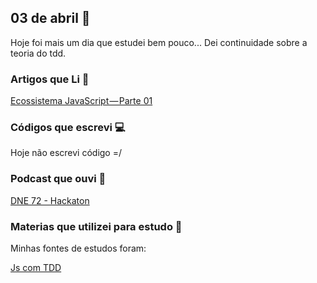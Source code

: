 ## 03 de abril :pushpin:

Hoje foi mais um dia que estudei bem pouco... Dei continuidade sobre a teoria do tdd.

### Artigos que Li :newspaper:

[Ecossistema JavaScript — Parte 01](https://blog.codecasts.com.br/ecossistema-javascript-parte-01-plataformas-7a611608b58)

### Códigos que escrevi :computer:

Hoje não escrevi código =/

### Podcast que ouvi :musical_note:

[DNE 72 - Hackaton](https://devnaestrada.com.br/2016/09/23/hackaton.html)

### Materias que utilizei para estudo :scroll:

Minhas fontes de estudos foram: 

[Js com TDD](https://www.udemy.com/js-com-tdd-na-pratica/)










